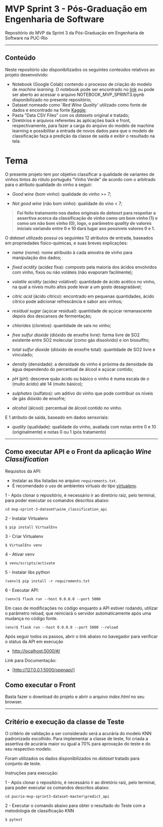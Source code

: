 # MVP Sprint 3 - Pós-Graduação em Engenharia de Software
Repositório do MVP da Sprint 3 da Pós-Graduação em Engenharia de Software na PUC-Rio

---

## Conteúdo

Neste repositório são disponibilizados os seguintes conteúdos relativos ao projeto desenvolvido:

- Notebook (Google Colab) contendo o processo de criação do modelo de _machine learning_. O notebook pode ser encontrado no [link](https://colab.research.google.com/drive/1tfvosFF_qT-ACnfLy3NHU0pjtJ67A3nc) ou pode ser aberto ao acessar o arquivo NOTEBOOK_MVP_SPRINT3.ipynb disponibilizado no presente repositório;
- Dataset nomeado como '_Red Wine Quality_' utilizado como fonte de dados e encontrado na fonte [Kaggle](https://www.kaggle.com/datasets/uciml/red-wine-quality-cortez-et-al-2009);
- Pasta "Data CSV Files" com os _datasets_ original e tratado;
- Diretórios e arquivos referentes às aplicações back e front, respectivamente, para fazer a carga do arquivo do modelo de machine learning e possibilitar a entrada de novos dados para que o modelo de classificação faça a predição da classe de saída e exibir o resultado na tela.

# Tema
O presente projeto tem por objetivo classificar a qualidade de variantes de vinhos tintos do rótulo português "Vinho Verde" de acordo com o arbitrado para o atributo qualidade do vinho a seguir:

- _Good wine_ (bom vinho): qualidade do vinho >= 7;

- _Not good wine_ (não bom vinho): qualidade do vino < 7;

> __Foi feito tratamento nos dados originais do _dataset_ para respeitar a assertiva acerca da classificação do vinho como um bom vinho (1) e como um não bom vinho (0), logo, o parâmetro _quality_ de valores iniciais variando entre 0 e 10 dará lugar aos possíveis valores 0 e 1.__

O _dataset_ utilizado possui os seguintes 12 atributos de entrada, baseados em propriedades físico-químicas, e suas breves explicações:
- _name_ (nome): nome atribuído à cada amostra de vinho para manipulação dos dados;

- _fixed acidity_ (acidez fixa): composto pela maioria dos ácidos envolvidos com vinho, fixos ou não voláteis (não evaporam facilmente);

- _volatile acidity_ (acidez volátivel): quantidade de ácido acético no vinho, na qual a níveis muito altos pode levar a um gosto desagradável;

- _citric acid_ (ácido cítrico): encontrado em pequenas quantidades, ácido cítrico pode adicionar refrescância e sabor aos vinhos;

- _residual sugar_ (açúcar residual): quantidade de açúcar remanascente depois dos descansos de fermentação;

- _chlorides_ (cloretos): quantidade de sais no vinho;

- _free sulfur dioxide_ (dióxido de enxofre livre): forma livre de SO2 existente entre SO2 molecular (como gás dissolvido) e íon bissulfito;

- _total sulfur dioxide_ (dióxido de enxofre total): quantidade de SO2 livre e vinculado;

- _density_ (densidade): a densidade do vinho é próxima da densidade da água dependendo do percentual de álcool e açúcar contido;

- _pH_ (pH): descreve quão ácido ou básico o vinho é numa escala de o (muito ácido) até 14 (muito básico);

- _sulphates_ (sulfatos): um aditivo do vinho que pode contribuir os níveis de gás dióxido de enxofre;

- _alcohol_ (álcool): percentual de álcool contido no vinho.

E 1 atributo de saída, baseado em dados sensoriais:

- _quality_ (qualidade): qualidade do vinho, avaliada com notas entre 0 e 10 (originalmente) e notas 0 ou 1 (pós tratamento)

---

## Como executar API e o Front da aplicação _Wine Classification_

Requisitos da API:
- Instalar as libs listadas no arquivo `requirements.txt`.
- É recomendado o uso de ambientes virtuais do tipo [virtualenv](https://virtualenv.pypa.io/en/latest/installation.html).

1 - Após clonar o repositório, é necessário ir ao diretório raiz, pelo terminal, para poder executar os comandos descritos abaixo:
```
cd mvp-sprint-3-dataset\wine_classification_api
```

2 - Instalar Virtualenv
```
$ pip install VirtualEnv
```

3 - Criar Virtualenv
```
$ VirtualEnv venv
```

4 - Ativar venv
```
$ venv/scripts/activate
```

5 - Instalar libs python
```
(venv)$ pip install -r requirements.txt
```

6 - Executar API:
```
(venv)$ flask run --host 0.0.0.0 --port 5000
```

Em caso de modificações no código enquanto a API estiver rodando, utilizar o parâmetro reload, que reiniciará o servidor
automaticamente após uma mudança no código fonte. 

```
(env)$ flask run --host 0.0.0.0 --port 5000 --reload
```

Após seguir todos os passos, abrir o link abaixo no bavegador para verificar o status da API em execução
- [http://localhost:5000/#/](http://localhost:5000/#/)

Link para Documentação:
- [http://127.0.0.1:5000/openapi/]

## Como executar o Front

Basta fazer o download do projeto e abrir o arquivo _index.html_ no seu browser.

---
## Critério e execução da classe de Teste

O critério de validação a ser considerado será a acurária do modelo KNN padronizado escolhido. Para implementar a classe de teste, foi criada a assertiva de acurária maior ou igual a 70% para aprovação do teste e do seu respectivo modelo.

Foram utilizados os dados disponibilizados no _dataset_ tratado para conjunto de teste.

Instruções para execução:

1 - Após clonar o repositório, é necessário ir ao diretório raiz, pelo terminal, para poder executar os comandos descritos abaixo:

```
cd pucrio-mvp-sprint3-dataset-master\predict_api
```

2 - Executar o comando abaixo para obter o resultado do Teste com a metodologia de classificação KNN
```
$ pytest
```

